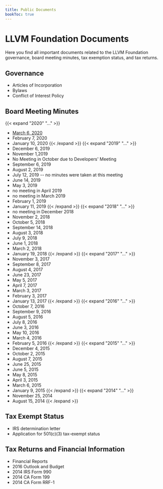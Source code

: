 ```yaml
---
title: Public Documents
bookToc: true
---
```

# LLVM Foundation Documents
Here you find all important documents related to the LLVM Foundation governance, board meeting minutes, tax exemption status, and tax returns.

## Governance
 * Articles of Incorporation
 * Bylaws
 * Conflict of Interest Policy

## Board Meeting Minutes
{{< expand "2020" "..." >}}
 * <a href="../../documents/minutes/2020-03-06.pdf">March 6, 2020</a>
 * February 7, 2020
 * January 10, 2020
{{< /expand >}}
{{< expand "2019" "..." >}}
 * December 6, 2019
 * November 1,2019
 * No Meeting in October due to Developers' Meeting
 * September 6, 2019
 * August 2, 2019
 * July 12, 2019 -- no minutes were taken at this meeting
 * June 14, 2019
 * May 3, 2019
 * no meeting in April 2019
 * no meeting in March 2019
 * February 1, 2019
 * January 11, 2019
{{< /expand >}}
{{< expand "2018" "..." >}}
 * no meeting in December 2018
 * November 2, 2018
 * October 5, 2018
 * September 14, 2018
 * August 3, 2018
 * July 9, 2018
 * June 1, 2018
 * March 2, 2018
 * January 19, 2018
{{< /expand >}} 
{{< expand "2017" "..." >}}
 * November 3, 2017
 * September 8, 2017
 * August 4, 2017
 * June 23, 2017
 * May 5, 2017
 * April 7, 2017
 * March 3, 2017
 * February 3, 2017
 * January 13, 2017
{{< /expand >}}
{{< expand "2016" "..." >}} 
 * October 7, 2016
 * September 9, 2016
 * August 5, 2016
 * July 8, 2016
 * June 3, 2016
 * May 10, 2016
 * March 4, 2016
 * February 5, 2016
{{< /expand >}}
{{< expand "2015" "..." >}} 
 * December 4, 2015
 * October 2, 2015
 * August 7, 2015
 * June 25, 2015
 * June 5, 2015
 * May 8, 2015
 * April 3, 2015
 * March 6, 2015
 * January 9, 2015
{{< /expand >}}
{{< expand "2014" "..." >}} 
 * November 25, 2014
 * August 15, 2014
{{< /expand >}}

## Tax Exempt Status
 * IRS determination letter
 * Application for 501(c)(3) tax-exempt status

## Tax Returns and Financial Information
 * Financial Reports
 * 2016 Outlook and Budget
 * 2014 IRS Form 990
 * 2014 CA Form 199
 * 2014 CA Form RRF-1
